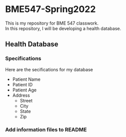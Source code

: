 # BME547-Spring2022

This is my repository for BME 547 classwork.<br>
In this repository, I will be developing a health database.

## Health Database
### Specifications
Here are the secifications for my database
* Patient Name
* Patient ID
* Patient Age
* Address
	- Street
	- City
	- State
	- Zip

### Add information files to README
